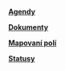 **[Agendy](Agendy.md)**

**[Dokumenty](Dokumenty.md)**

**[Mapovaní polí](Mapovani.md)**

**[Statusy](Statusy.md)**

